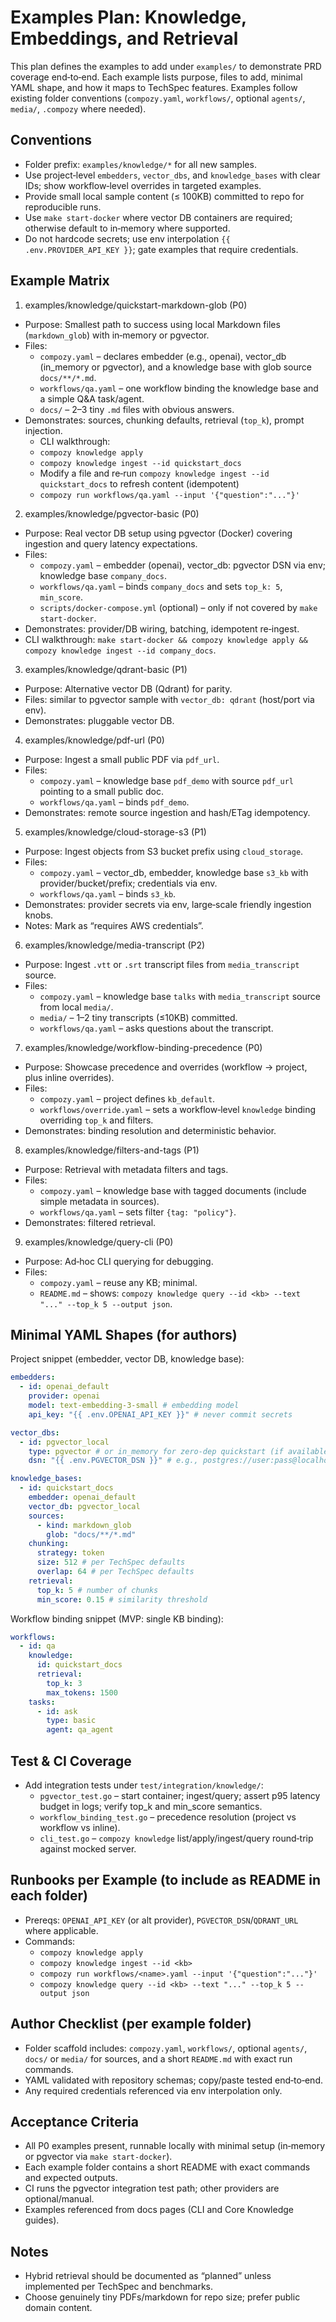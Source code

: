 # Examples Plan: Knowledge, Embeddings, and Retrieval

This plan defines the examples to add under `examples/` to demonstrate PRD coverage end‑to‑end. Each example lists purpose, files to add, minimal YAML shape, and how it maps to TechSpec features. Examples follow existing folder conventions (`compozy.yaml`, `workflows/`, optional `agents/`, `media/`, `.compozy` where needed).

## Conventions

- Folder prefix: `examples/knowledge/*` for all new samples.
- Use project‑level `embedders`, `vector_dbs`, and `knowledge_bases` with clear IDs; show workflow‑level overrides in targeted examples.
- Provide small local sample content (≤ 100KB) committed to repo for reproducible runs.
- Use `make start-docker` where vector DB containers are required; otherwise default to in‑memory where supported.
- Do not hardcode secrets; use env interpolation `{{ .env.PROVIDER_API_KEY }}`; gate examples that require credentials.

## Example Matrix

1. examples/knowledge/quickstart-markdown-glob (P0)

- Purpose: Smallest path to success using local Markdown files (`markdown_glob`) with in‑memory or pgvector.
- Files:
  - `compozy.yaml` – declares embedder (e.g., openai), vector_db (in_memory or pgvector), and a knowledge base with glob source `docs/**/*.md`.
  - `workflows/qa.yaml` – one workflow binding the knowledge base and a simple Q&A task/agent.
  - `docs/` – 2–3 tiny `.md` files with obvious answers.
- Demonstrates: sources, chunking defaults, retrieval (`top_k`), prompt injection.
  - CLI walkthrough:
  - `compozy knowledge apply`
  - `compozy knowledge ingest --id quickstart_docs`
  - Modify a file and re‑run `compozy knowledge ingest --id quickstart_docs` to refresh content (idempotent)
  - `compozy run workflows/qa.yaml --input '{"question":"..."}'`

2. examples/knowledge/pgvector-basic (P0)

- Purpose: Real vector DB setup using pgvector (Docker) covering ingestion and query latency expectations.
- Files:
  - `compozy.yaml` – embedder (openai), vector_db: pgvector DSN via env; knowledge base `company_docs`.
  - `workflows/qa.yaml` – binds `company_docs` and sets `top_k: 5`, `min_score`.
  - `scripts/docker-compose.yml` (optional) – only if not covered by `make start-docker`.
- Demonstrates: provider/DB wiring, batching, idempotent re‑ingest.
- CLI walkthrough: `make start-docker && compozy knowledge apply && compozy knowledge ingest --id company_docs`.

3. examples/knowledge/qdrant-basic (P1)

- Purpose: Alternative vector DB (Qdrant) for parity.
- Files: similar to pgvector sample with `vector_db: qdrant` (host/port via env).
- Demonstrates: pluggable vector DB.

4. examples/knowledge/pdf-url (P0)

- Purpose: Ingest a small public PDF via `pdf_url`.
- Files:
  - `compozy.yaml` – knowledge base `pdf_demo` with source `pdf_url` pointing to a small public doc.
  - `workflows/qa.yaml` – binds `pdf_demo`.
- Demonstrates: remote source ingestion and hash/ETag idempotency.

5. examples/knowledge/cloud-storage-s3 (P1)

- Purpose: Ingest objects from S3 bucket prefix using `cloud_storage`.
- Files:
  - `compozy.yaml` – vector_db, embedder, knowledge base `s3_kb` with provider/bucket/prefix; credentials via env.
  - `workflows/qa.yaml` – binds `s3_kb`.
- Demonstrates: provider secrets via env, large‑scale friendly ingestion knobs.
- Notes: Mark as “requires AWS credentials”.

6. examples/knowledge/media-transcript (P2)

- Purpose: Ingest `.vtt` or `.srt` transcript files from `media_transcript` source.
- Files:
  - `compozy.yaml` – knowledge base `talks` with `media_transcript` source from local `media/`.
  - `media/` – 1–2 tiny transcripts (≤10KB) committed.
  - `workflows/qa.yaml` – asks questions about the transcript.

7. examples/knowledge/workflow-binding-precedence (P0)

- Purpose: Showcase precedence and overrides (workflow → project, plus inline overrides).
- Files:
  - `compozy.yaml` – project defines `kb_default`.
  - `workflows/override.yaml` – sets a workflow‑level `knowledge` binding overriding `top_k` and filters.
- Demonstrates: binding resolution and deterministic behavior.

8. examples/knowledge/filters-and-tags (P1)

- Purpose: Retrieval with metadata filters and tags.
- Files:
  - `compozy.yaml` – knowledge base with tagged documents (include simple metadata in sources).
  - `workflows/qa.yaml` – sets filter `{tag: "policy"}`.
- Demonstrates: filtered retrieval.

9. examples/knowledge/query-cli (P0)

- Purpose: Ad‑hoc CLI querying for debugging.
- Files:
  - `compozy.yaml` – reuse any KB; minimal.
  - `README.md` – shows: `compozy knowledge query --id <kb> --text "..." --top_k 5 --output json`.

## Minimal YAML Shapes (for authors)

Project snippet (embedder, vector DB, knowledge base):

```yaml
embedders:
  - id: openai_default
    provider: openai
    model: text-embedding-3-small # embedding model
    api_key: "{{ .env.OPENAI_API_KEY }}" # never commit secrets

vector_dbs:
  - id: pgvector_local
    type: pgvector # or in_memory for zero-dep quickstart (if available)
    dsn: "{{ .env.PGVECTOR_DSN }}" # e.g., postgres://user:pass@localhost:5432/compozy?sslmode=disable (use SSL for prod)

knowledge_bases:
  - id: quickstart_docs
    embedder: openai_default
    vector_db: pgvector_local
    sources:
      - kind: markdown_glob
        glob: "docs/**/*.md"
    chunking:
      strategy: token
      size: 512 # per TechSpec defaults
      overlap: 64 # per TechSpec defaults
    retrieval:
      top_k: 5 # number of chunks
      min_score: 0.15 # similarity threshold
```

Workflow binding snippet (MVP: single KB binding):

```yaml
workflows:
  - id: qa
    knowledge:
      id: quickstart_docs
      retrieval:
        top_k: 3
        max_tokens: 1500
    tasks:
      - id: ask
        type: basic
        agent: qa_agent
```

## Test & CI Coverage

- Add integration tests under `test/integration/knowledge/`:
  - `pgvector_test.go` – start container; ingest/query; assert p95 latency budget in logs; verify top_k and min_score semantics.
  - `workflow_binding_test.go` – precedence resolution (project vs workflow vs inline).
  - `cli_test.go` – `compozy knowledge` list/apply/ingest/query round‑trip against mocked server.

## Runbooks per Example (to include as README in each folder)

- Prereqs: `OPENAI_API_KEY` (or alt provider), `PGVECTOR_DSN`/`QDRANT_URL` where applicable.
- Commands:
  - `compozy knowledge apply`
  - `compozy knowledge ingest --id <kb>`
  - `compozy run workflows/<name>.yaml --input '{"question":"..."}'`
  - `compozy knowledge query --id <kb> --text "..." --top_k 5 --output json`

## Author Checklist (per example folder)

- Folder scaffold includes: `compozy.yaml`, `workflows/`, optional `agents/`, `docs/` or `media/` for sources, and a short `README.md` with exact run commands.
- YAML validated with repository schemas; copy/paste tested end‑to‑end.
- Any required credentials referenced via env interpolation only.

## Acceptance Criteria

- All P0 examples present, runnable locally with minimal setup (in‑memory or pgvector via `make start-docker`).
- Each example folder contains a short README with exact commands and expected outputs.
- CI runs the pgvector integration test path; other providers are optional/manual.
- Examples referenced from docs pages (CLI and Core Knowledge guides).

## Notes

- Hybrid retrieval should be documented as “planned” unless implemented per TechSpec and benchmarks.
- Choose genuinely tiny PDFs/markdown for repo size; prefer public domain content.
